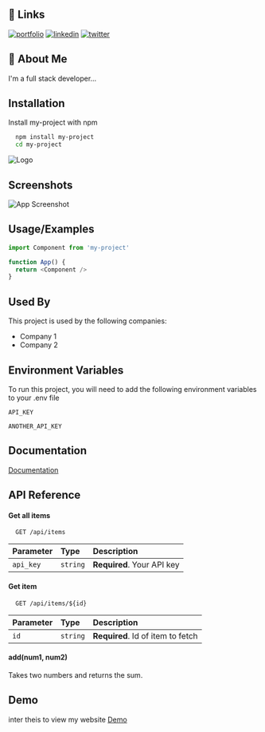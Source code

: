 
## 🔗 Links
[![portfolio](https://img.shields.io/badge/my_portfolio-000?style=for-the-badge&logo=ko-fi&logoColor=white)](https://katherineoelsner.com/)
[![linkedin](https://img.shields.io/badge/linkedin-0A66C2?style=for-the-badge&logo=linkedin&logoColor=white)](https://www.linkedin.com/)
[![twitter](https://img.shields.io/badge/twitter-1DA1F2?style=for-the-badge&logo=twitter&logoColor=white)](https://twitter.com/)


## 🚀 About Me
I'm a full stack developer...


## Installation

Install my-project with npm

```bash
  npm install my-project
  cd my-project
```
    
![Logo](https://dev-to-uploads.s3.amazonaws.com/uploads/articles/th5xamgrr6se0x5ro4g6.png)


## Screenshots

![App Screenshot](https://via.placeholder.com/468x300?text=App+Screenshot+Here)


## Usage/Examples

```javascript
import Component from 'my-project'

function App() {
  return <Component />
}
```


## Used By

This project is used by the following companies:

- Company 1
- Company 2


## Environment Variables

To run this project, you will need to add the following environment variables to your .env file

`API_KEY`

`ANOTHER_API_KEY`


## Documentation

[Documentation](https://linktodocumentation)


## API Reference

#### Get all items

```http
  GET /api/items
```

| Parameter | Type     | Description                |
| :-------- | :------- | :------------------------- |
| `api_key` | `string` | **Required**. Your API key |

#### Get item

```http
  GET /api/items/${id}
```

| Parameter | Type     | Description                       |
| :-------- | :------- | :-------------------------------- |
| `id`      | `string` | **Required**. Id of item to fetch |

#### add(num1, num2)

Takes two numbers and returns the sum.


## Demo

inter theis to view my website
[Demo](https://ahmedalhruysh-prog.github.io/lec7)

